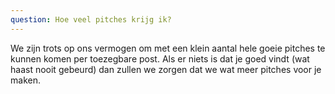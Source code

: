 ```yaml
---
question: Hoe veel pitches krijg ik?
---
```

We zijn trots op ons vermogen om met een klein aantal hele goeie pitches te kunnen komen per toezegbare post. Als er niets is dat je goed vindt (wat haast nooit gebeurd) dan zullen we zorgen dat we wat meer pitches voor je maken.

